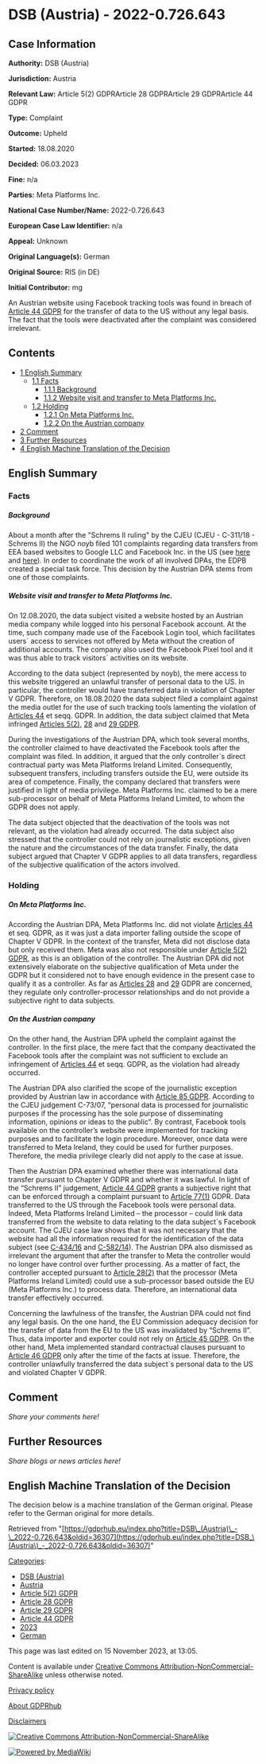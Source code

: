 # DSB (Austria) - 2022-0.726.643

## Case Information

**Authority:** DSB (Austria)

**Jurisdiction:** Austria

**Relevant Law:** Article 5(2) GDPRArticle 28 GDPRArticle 29 GDPRArticle 44 GDPR

**Type:** Complaint

**Outcome:** Upheld

**Started:** 18.08.2020

**Decided:** 06.03.2023

**Fine:** n/a

**Parties:** Meta Platforms Inc.

**National Case Number/Name:** 2022-0.726.643

**European Case Law Identifier:** n/a

**Appeal:** Unknown

**Original Language(s):** German

**Original Source:** RIS (in DE)

**Initial Contributor:** mg

An Austrian website using Facebook tracking tools was found in breach of [Article 44 GDPR](/index.php?title=Article_44_GDPR "Article 44 GDPR") for the transfer of data to the US without any legal basis. The fact that the tools were deactivated after the complaint was considered irrelevant.

## Contents

*   [1 English Summary](#English_Summary)
    *   [1.1 Facts](#Facts)
        *   [1.1.1 Background](#Background)
        *   [1.1.2 Website visit and transfer to Meta Platforms Inc.](#Website_visit_and_transfer_to_Meta_Platforms_Inc.)
    *   [1.2 Holding](#Holding)
        *   [1.2.1 On Meta Platforms Inc.](#On_Meta_Platforms_Inc.)
        *   [1.2.2 On the Austrian company](#On_the_Austrian_company)
*   [2 Comment](#Comment)
*   [3 Further Resources](#Further_Resources)
*   [4 English Machine Translation of the Decision](#English_Machine_Translation_of_the_Decision)

## English Summary

### Facts

##### Background

About a month after the "Schrems II ruling" by the CJEU (CJEU - C-311/18 - Schrems II) the NGO noyb filed 101 complaints regarding data transfers from EEA based websites to Google LLC and Facebook Inc. in the US (see [here](https://noyb.eu/en/101-complaints-eu-us-transfers-filed) and [here](https://noyb.eu/en/update-noybs-101-complaints-eu-us-data-transfers)). In order to coordinate the work of all involved DPAs, the EDPB created a special task force. This decision by the Austrian DPA stems from one of those complaints.

##### Website visit and transfer to Meta Platforms Inc.

On 12.08.2020, the data subject visited a website hosted by an Austrian media company while logged into his personal Facebook account. At the time, such company made use of the Facebook Login tool, which facilitates users´ access to services not offered by Meta without the creation of additional accounts. The company also used the Facebook Pixel tool and it was thus able to track visitors´ activities on its website.

According to the data subject (represented by noyb), the mere access to this website triggered an unlawful transfer of personal data to the US. In particular, the controller would have transferred data in violation of Chapter V GDPR. Therefore, on 18.08.2020 the data subject filed a complaint against the media outlet for the use of such tracking tools lamenting the violation of [Articles 44](/index.php?title=Article_44_GDPR "Article 44 GDPR") et seqq. GDPR. In addition, the data subject claimed that Meta infringed [Articles 5(2)](/index.php?title=Article_5_GDPR#2 "Article 5 GDPR"), [28](/index.php?title=Article_28_GDPR "Article 28 GDPR") and [29 GDPR](/index.php?title=Article_29_GDPR "Article 29 GDPR").

During the investigations of the Austrian DPA, which took several months, the controller claimed to have deactivated the Facebook tools after the complaint was filed. In addition, it argued that the only controller´s direct contractual party was Meta Platforms Ireland Limited. Consequently, subsequent transfers, including transfers outside the EU, were outside its area of competence. Finally, the company declared that transfers were justified in light of media privilege. Meta Platforms Inc. claimed to be a mere sub-processor on behalf of Meta Platforms Ireland Limited, to whom the GDPR does not apply.

The data subject objected that the deactivation of the tools was not relevant, as the violation had already occurred. The data subject also stressed that the controller could not rely on journalistic exceptions, given the nature and the circumstances of the data transfer. Finally, the data subject argued that Chapter V GDPR applies to all data transfers, regardless of the subjective qualification of the actors involved.

### Holding

##### On Meta Platforms Inc.

According the Austrian DPA, Meta Platforms Inc. did not violate [Articles 44](/index.php?title=Article_44_GDPR "Article 44 GDPR") et seq. GDPR, as it was just a data importer falling outside the scope of Chapter V GDPR. In the context of the transfer, Meta did not disclose data but only received them. Meta was also not responsible under [Article 5(2) GDPR](/index.php?title=Article_5_GDPR#2 "Article 5 GDPR"), as this is an obligation of the controller. The Austrian DPA did not extensively elaborate on the subjective qualification of Meta under the GDPR but it considered not to have enough evidence in the present case to qualify it as a controller. As far as [Articles 28](/index.php?title=Article_28_GDPR "Article 28 GDPR") and [29](/index.php?title=Article_29_GDPR "Article 29 GDPR") GDPR are concerned, they regulate only controller-processor relationships and do not provide a subjective right to data subjects.

##### On the Austrian company

On the other hand, the Austrian DPA upheld the complaint against the controller. In the first place, the mere fact that the company deactivated the Facebook tools after the complaint was not sufficient to exclude an infringement of [Articles 44](/index.php?title=Article_44_GDPR "Article 44 GDPR") et seqq. GDPR, as the violation had already occurred.

The Austrian DPA also clarified the scope of the journalistic exception provided by Austrian law in accordance with [Article 85 GDPR](/index.php?title=Article_85_GDPR "Article 85 GDPR"). According to the CJEU judgement C-73/07, “personal data is processed for journalistic purposes if the processing has the sole purpose of disseminating information, opinions or ideas to the public”. By contrast, Facebook tools available on the controller’s website were implemented for tracking purposes and to facilitate the login procedure. Moreover, once data were transferred to Meta Ireland, they could be used for further purposes. Therefore, the media privilege clearly did not apply to the case at issue.

Then the Austrian DPA examined whether there was international data transfer pursuant to Chapter V GDPR and whether it was lawful. In light of the “Schrems II” judgement, [Article 44 GDPR](/index.php?title=Article_44_GDPR "Article 44 GDPR") grants a subjective right that can be enforced through a complaint pursuant to [Article 77(1)](/index.php?title=Article_77_GDPR#1 "Article 77 GDPR") GDPR. Data transferred to the US through the Facebook tools were personal data. Indeed, Meta Platforms Ireland Limited – the processor – could link data transferred from the website to data relating to the data subject´s Facebook account. The CJEU case law shows that it was not necessary that the website had all the information required for the identification of the data subject (see [C-434/16](https://curia.europa.eu/juris/document/document.jsf?text=&docid=198059&pageIndex=0&doclang=EN&mode=lst&dir=&occ=first&part=1&cid=3029115) and [C-582/14](https://curia.europa.eu/juris/document/document.jsf?text=&docid=184668&pageIndex=0&doclang=EN&mode=lst&dir=&occ=first&part=1&cid=3029552)). The Austrian DPA also dismissed as irrelevant the argument that after the transfer to Meta the controller would no longer have control over further processing. As a matter of fact, the controller accepted pursuant to [Article 28(2)](/index.php?title=Article_28_GDPR#2 "Article 28 GDPR") that the processor (Meta Platforms Ireland Limited) could use a sub-processor based outside the EU (Meta Platforms Inc.) to process data. Therefore, an international data transfer effectively occurred.

Concerning the lawfulness of the transfer, the Austrian DPA could not find any legal basis. On the one hand, the EU Commission adequacy decision for the transfer of data from the EU to the US was invalidated by “Schrems II”. Thus, data importer and exporter could not rely on [Article 45 GDPR](/index.php?title=Article_45_GDPR "Article 45 GDPR"). On the other hand, Meta implemented standard contractual clauses pursuant to [Article 46 GDPR](/index.php?title=Article_46_GDPR "Article 46 GDPR") only after the time of the facts at issue. Therefore, the controller unlawfully transferred the data subject´s personal data to the US and violated Chapter V GDPR.

## Comment

_Share your comments here!_

## Further Resources

_Share blogs or news articles here!_

## English Machine Translation of the Decision

The decision below is a machine translation of the German original. Please refer to the German original for more details.

Retrieved from "[https://gdprhub.eu/index.php?title=DSB\_(Austria)\_-\_2022-0.726.643&oldid=36307](https://gdprhub.eu/index.php?title=DSB_\(Austria\)_-_2022-0.726.643&oldid=36307)"

[Categories](/index.php?title=Special:Categories "Special:Categories"):

*   [DSB (Austria)](/index.php?title=Category:DSB_\(Austria\) "Category:DSB (Austria)")
*   [Austria](/index.php?title=Category:Austria "Category:Austria")
*   [Article 5(2) GDPR](/index.php?title=Category:Article_5\(2\)_GDPR "Category:Article 5(2) GDPR")
*   [Article 28 GDPR](/index.php?title=Category:Article_28_GDPR "Category:Article 28 GDPR")
*   [Article 29 GDPR](/index.php?title=Category:Article_29_GDPR "Category:Article 29 GDPR")
*   [Article 44 GDPR](/index.php?title=Category:Article_44_GDPR "Category:Article 44 GDPR")
*   [2023](/index.php?title=Category:2023 "Category:2023")
*   [German](/index.php?title=Category:German "Category:German")

This page was last edited on 15 November 2023, at 13:05.

Content is available under [Creative Commons Attribution-NonCommercial-ShareAlike](https://creativecommons.org/licenses/by-nc-sa/4.0/) unless otherwise noted.

[Privacy policy](/index.php?title=GDPRhub:Privacy_policy)

[About GDPRhub](/index.php?title=GDPRhub:About)

[Disclaimers](/index.php?title=GDPRhub:General_disclaimer)

[![Creative Commons Attribution-NonCommercial-ShareAlike](/resources/assets/licenses/cc-by-nc-sa.png)](https://creativecommons.org/licenses/by-nc-sa/4.0/)

[![Powered by MediaWiki](/resources/assets/poweredby_mediawiki_88x31.png)](https://www.mediawiki.org/)